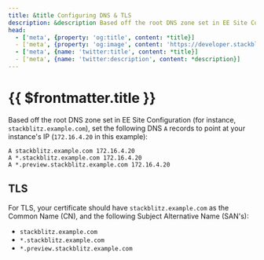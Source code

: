 ```yaml
---
title: &title Configuring DNS & TLS
description: &description Based off the root DNS zone set in EE Site Configuration (for instance, `stackblitz.example.com`), set the following DNS `A` records to point at your instance's IP.
head:
  - ['meta', {property: 'og:title', content: *title}] 
  - ['meta', {property: 'og:image', content: 'https://developer.stackblitz.com/img/og/enterprise-configuring-dns-tls.png'}]
  - ['meta', {name: 'twitter:title', content: *title}]
  - ['meta', {name: 'twitter:description', content: *description}]
---
```


# {{ $frontmatter.title }}

Based off the root DNS zone set in EE Site Configuration (for instance, `stackblitz.example.com`), set the following DNS `A` records to point at your instance's IP (`172.16.4.20` in this example):

```
A stackblitz.example.com 172.16.4.20
A *.stackblitz.example.com 172.16.4.20
A *.preview.stackblitz.example.com 172.16.4.20
```

## TLS

For TLS, your certificate should have `stackblitz.example.com` as the Common Name (CN), and the following Subject Alternative Name (SAN's):

- `stackblitz.example.com`
- `*.stackblitz.example.com`
- `*.preview.stackblitz.example.com`
